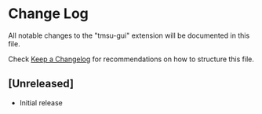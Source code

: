 # Change Log

All notable changes to the "tmsu-gui" extension will be documented in this file.

Check [Keep a Changelog](http://keepachangelog.com/) for recommendations on how to structure this file.

## [Unreleased]

- Initial release